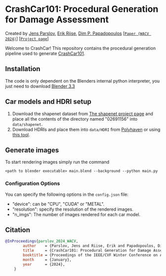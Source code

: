 # CrashCar101: Procedural Generation for Damage Assessment
Created by [Jens Parslov](https://www.linkedin.com/in/jens-parslov/), [Erik Riise](https://www.linkedin.com/in/erik-riise-97a6a31a6/), [Dim P. Papadopoulos](https://orbit.dtu.dk/en/persons/dimitrios-papadopoulos)
[[`Paper (WACV 2024)`](https://openaccess.thecvf.com/content/WACV2024/papers/Parslov_CrashCar101_Procedural_Generation_for_Damage_Assessment_WACV_2024_paper.pdf)] [[`Project page`](https://crashcar.compute.dtu.dk)]

Welcome to CrashCar! This repository contains the procedural generation pipeline used to generate [CrashCar101](https://www.crashcar.compute.dtu.dk).

## Installation
The code is only dependent on the Blenders internal python interpreter, you just need to download [Blender 3.3](https://www.blender.org/download/lts/3-3/)

## Car models and HDRI setup
1. Download the shapenet dataset from [The shapenet project page](https://shapenet.org/download/shapenetcore) and place all the contents of the directory named "02691156" into `data/shapenet`.
2. Download HDRIs and place them into `data/HDRI` from [Polyhaven](https://polyhaven.com) or using [this tool](https://github.com/theadisingh/HDRI-Haven-Downloader).


## Generate images
To start rendering images simply run the command

`<path to blender executable> main.blend --background --python main.py`

### Configuration Options

You can specify the following options in the `config.json` file:

- "device": can be "CPU", "CUDA" or "METAL".
- "resolution": specify the resolution of the rendered images.
- "n_imgs": The number of images rendered for each car model.


## Citation
```bibtex
@InProceedings{parslov_2024_WACV,
        author    = {Parslov, Jens and Riise, Erik and Papadopoulos, Dim P.},
        title     = {CrashCar101: Procedural Generation for Damage Assessment},
        booktitle = {Proceedings of the IEEE/CVF Winter Conference on Applications of Computer Vision (WACV)},
        month     = {January},
        year      = {2024},
    }
```